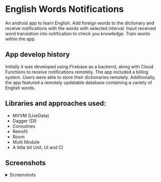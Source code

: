 # English Words Notifications

An android app to learn English. 
Add foreign words to the dictionary and receive notifications with the words with selected interval.
Input received word translation into notification to check you knowledge.
Train words within the app.

## App develop history

Initially it was developed using Firebase as a backend, along with Cloud Functions to receive notifications remotely.
The app included a billing system. Users were able to store their dictionaries remotely.
Additionally, the app featured a remotely updatable database containing a variety of English words.

## Libraries and approaches used:

* MVVM (LiveData)
* Dagger (DI)
* Coroutines
* Retrofit
* Room
* Multi Module
* A little bit Unit, UI and CI

## Screenshots

<details>
  <summary>Screenshots</summary>
  
![screenshot-1.png](/.github/images/screenshot-1.png)
![screenshot-2.png](/.github/images/screenshot-2.png)
![screenshot-3.png](/.github/images/screenshot-3.png)
![screenshot-4.png](/.github/images/screenshot-4.png)
![screenshot-5.png](/.github/images/screenshot-5.png)
  
</details>
